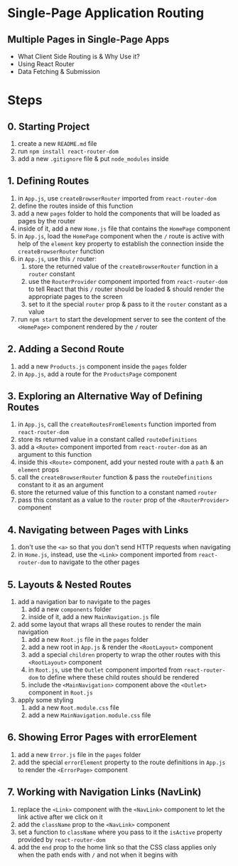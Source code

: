 # Single-Page Application Routing

## Multiple Pages in Single-Page Apps

- What Client Side Routing is & Why Use it?
- Using React Router
- Data Fetching & Submission

# Steps

## 0. Starting Project

1. create a new `README.md` file
2. run `npm install react-router-dom`
3. add a new `.gitignore` file & put `node_modules` inside

## 1. Defining Routes

1. in `App.js`, use `createBrowserRouter` imported from `react-router-dom`
2. define the routes inside of this function
3. add a new `pages` folder to hold the components that will be loaded as pages by the router
4. inside of it, add a new `Home.js` file that contains the `HomePage` component
5. in `App.js`, load the `HomePage` component when the `/` route is active with help of the `element` key property to establish the connection inside the `createBrowserRouter` function
6. in `App.js`, use this `/` router:
   1. store the returned value of the `createBrowserRouter` function in a `router` constant
   2. use the `RouterProvider` component imported from `react-router-dom` to tell React that this `/` router should be loaded & should render the appropriate pages to the screen
   3. set to it the special `router` prop & pass to it the `router` constant as a value
7. run `npm start` to start the development server to see the content of the `<HomePage>` component rendered by the `/` router

## 2. Adding a Second Route

1. add a new `Products.js` component inside the `pages` folder
2. in `App.js`, add a route for the `ProductsPage` component

## 3. Exploring an Alternative Way of Defining Routes

1. in `App.js`, call the `createRoutesFromElements` function imported from `react-router-dom`
2. store its returned value in a constant called `routeDefinitions`
3. add a `<Route>` component imported from `react-router-dom` as an argument to this function
4. inside this `<Route>` component, add your nested route with a `path` & an `element` props
5. call the `createBrowserRouter` function & pass the `routeDefinitions` constant to it as an argument
6. store the returned value of this function to a constant named `router`
7. pass this constant as a value to the `router` prop of the `<RouterProvider>` component

## 4. Navigating between Pages with Links

1. don't use the `<a>` so that you don't send HTTP requests when navigating
2. in `Home.js`, instead, use the `<Link>` component imported from `react-router-dom` to navigate to the other pages

## 5. Layouts & Nested Routes

1. add a navigation bar to navigate to the pages
   1. add a new `components` folder
   2. inside of it, add a new `MainNavigation.js` file
2. add some layout that wraps all these routes to render the main navigation
   1. add a new `Root.js` file in the `pages` folder
   2. add a new root in `App.js` & render the `<RootLayout>` component
   3. add a special `children` property to wrap the other routes with this `<RootLayout>` component
   4. in `Root.js`, use the `Outlet` component imported from `react-router-dom` to define where these child routes should be rendered
   5. include the `<MainNavigation>` component above the `<Outlet>` component in `Root.js`
3. apply some styling
   1. add a new `Root.module.css` file
   2. add a new `MainNavigation.module.css` file

## 6. Showing Error Pages with errorElement

1. add a new `Error.js` file in the `pages` folder
2. add the special `errorElement` property to the route definitions in `App.js` to render the `<ErrorPage>` component

## 7. Working with Navigation Links (NavLink)

1. replace the `<Link>` component with the `<NavLink>` component to let the link active after we click on it
2. add the `className` prop to the `<NavLink>` component
3. set a function to `className` where you pass to it the `isActive` property provided by `react-router-dom`
4. add the `end` prop to the home link so that the CSS class applies only when the path ends with `/` and not when it begins with
